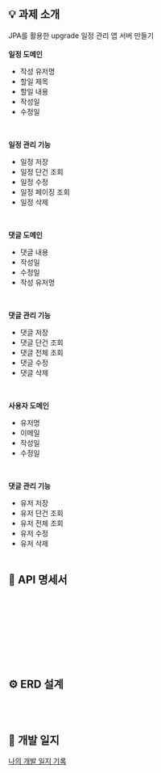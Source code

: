 ## 💡 과제 소개

JPA를 활용한 upgrade 일정 관리 앱 서버 만들기
<br/><br />
<b>일정 도메인</b>

- 작성 유저명
- 할일 제목
- 할일 내용
- 작성일
- 수정일
<br />

<b>일정 관리 기능</b>

- 일정 저장
- 일정 단건 조회
- 일정 수정
- 일정 페이징 조회
- 일정 삭제
<br />

<b>댓글 도메인</b>

- 댓글 내용
- 작성일
- 수정일
- 작성 유저명
<br />

<b>댓글 관리 기능</b>

- 댓글 저장
- 댓글 단건 조회
- 댓글 전체 조회
- 댓글 수정
- 댓글 삭제
<br />

<b>사용자 도메인</b>

- 유저명
- 이메일
- 작성일
- 수정일
<br />

<b>댓글 관리 기능</b>

- 유저 저장
- 유저 단건 조회
- 유저 전체 조회
- 유저 수정
- 유저 삭제
<br /><br />

## 📌 API 명세서
<br /><br />


<br /><br />



<br /><br />

## ⚙️ ERD 설계



<br /><br />

## 📝 개발 일지

<p>
<a href="https://jiyumi00.tistory.com/99" target="_blank">나의 개발 일지 기록</a>
</p>
<br/><br /><br />
